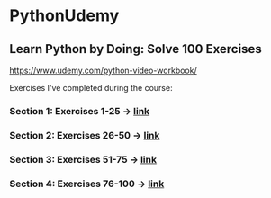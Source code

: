 # PythonUdemy
## Learn Python by Doing: Solve 100 Exercises
https://www.udemy.com/python-video-workbook/

Exercises I've completed during the course:

### Section 1: Exercises 1-25 -> [link](/Section1)
### Section 2: Exercises 26-50 -> [link](/Section2)
### Section 3: Exercises 51-75 -> [link](/Section3)
### Section 4: Exercises 76-100 -> [link](/Section4)
